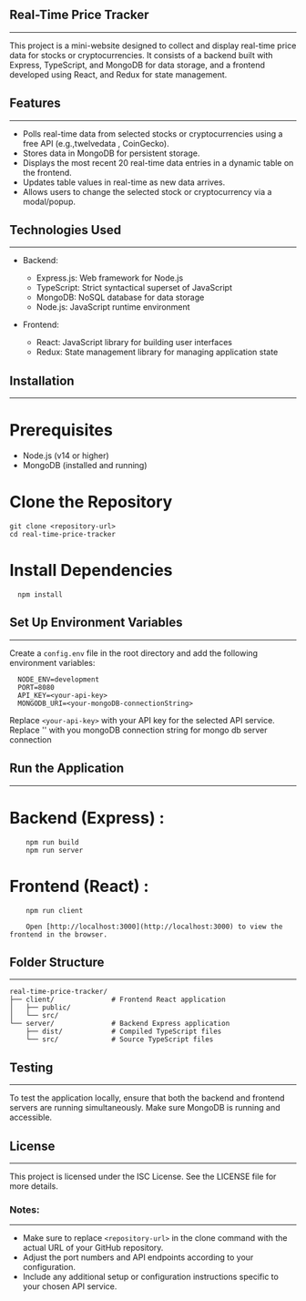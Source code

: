 ## Real-Time Price Tracker
--------------------------
This project is a mini-website designed to collect and display real-time price data for stocks or cryptocurrencies. It consists of a backend built with Express, TypeScript, and MongoDB for data storage, and a frontend developed using React, and Redux for state management.

## Features
-------------

- Polls real-time data from selected stocks or cryptocurrencies using a free API (e.g.,twelvedata , CoinGecko).
- Stores data in MongoDB for persistent storage.
- Displays the most recent 20 real-time data entries in a dynamic table on the frontend.
- Updates table values in real-time as new data arrives.
- Allows users to change the selected stock or cryptocurrency via a modal/popup.

## Technologies Used
----------------------

 - Backend:
      - Express.js: Web framework for Node.js
      - TypeScript: Strict syntactical superset of JavaScript
      - MongoDB: NoSQL database for data storage
      - Node.js: JavaScript runtime environment

- Frontend:
    - React: JavaScript library for building user interfaces
    - Redux: State management library for managing application state

## Installation
-----------------

  # Prerequisites

  - Node.js (v14 or higher)
  - MongoDB (installed and running)

  # Clone the Repository

    git clone <repository-url>
    cd real-time-price-tracker

  # Install Dependencies
  
      npm install

## Set Up Environment Variables
-------------------------------

Create a `config.env` file in the root directory and add the following environment variables:

      NODE_ENV=development
      PORT=8080
      API_KEY=<your-api-key>
      MONGODB_URI=<your-mongoDB-connectionString>

  Replace `<your-api-key>` with your API key for the selected API service.
  Replace '<your-mongoDB-connectionString>' with you mongoDB connection string for mongo db server connection

## Run the Application
-----------------------

  # Backend (Express) :

        npm run build
        npm run server

  # Frontend (React) :

        npm run client

        Open [http://localhost:3000](http://localhost:3000) to view the frontend in the browser.

## Folder Structure
---------------------

    real-time-price-tracker/
    ├── client/              # Frontend React application
    │   ├── public/
    │   └── src/
    └── server/              # Backend Express application
        ├── dist/            # Compiled TypeScript files
        └── src/             # Source TypeScript files


## Testing
--------------
  To test the application locally, ensure that both the backend and frontend servers are running simultaneously. Make sure MongoDB is running and accessible.

## License
-----------
  This project is licensed under the ISC License. See the LICENSE file for more details.


### Notes:
---------
  - Make sure to replace `<repository-url>` in the clone command with the actual URL of your GitHub repository.
  - Adjust the port numbers and API endpoints according to your configuration.
  - Include any additional setup or configuration instructions specific to your chosen API service.
